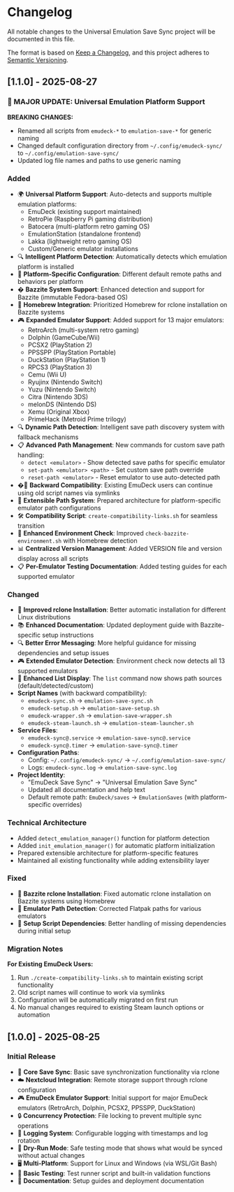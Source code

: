 # Changelog

All notable changes to the Universal Emulation Save Sync project will be documented in this file.

The format is based on [Keep a Changelog](https://keepachangelog.com/en/1.0.0/),
and this project adheres to [Semantic Versioning](https://semver.org/spec/v2.0.0.html).

## [1.1.0] - 2025-08-27

### 🎯 MAJOR UPDATE: Universal Emulation Platform Support

**BREAKING CHANGES:**
- Renamed all scripts from `emudeck-*` to `emulation-save-*` for generic naming
- Changed default configuration directory from `~/.config/emudeck-sync/` to `~/.config/emulation-save-sync/`
- Updated log file names and paths to use generic naming

### Added
- 🌍 **Universal Platform Support**: Auto-detects and supports multiple emulation platforms:
  - EmuDeck (existing support maintained)
  - RetroPie (Raspberry Pi gaming distribution)
  - Batocera (multi-platform retro gaming OS)
  - EmulationStation (standalone frontend)
  - Lakka (lightweight retro gaming OS)
  - Custom/Generic emulator installations
- 🔍 **Intelligent Platform Detection**: Automatically detects which emulation platform is installed
- 🎯 **Platform-Specific Configuration**: Different default remote paths and behaviors per platform
- � **Bazzite System Support**: Enhanced detection and support for Bazzite (immutable Fedora-based OS)
- 🍺 **Homebrew Integration**: Prioritized Homebrew for rclone installation on Bazzite systems  
- 🎮 **Expanded Emulator Support**: Added support for 13 major emulators:
  - RetroArch (multi-system retro gaming)
  - Dolphin (GameCube/Wii)
  - PCSX2 (PlayStation 2) 
  - PPSSPP (PlayStation Portable)
  - DuckStation (PlayStation 1)
  - RPCS3 (PlayStation 3)
  - Cemu (Wii U)
  - Ryujinx (Nintendo Switch)
  - Yuzu (Nintendo Switch)
  - Citra (Nintendo 3DS)
  - melonDS (Nintendo DS)
  - Xemu (Original Xbox)
  - PrimeHack (Metroid Prime trilogy)
- 🔍 **Dynamic Path Detection**: Intelligent save path discovery system with fallback mechanisms
- 📋 **Advanced Path Management**: New commands for custom save path handling:
  - `detect <emulator>` - Show detected save paths for specific emulator
  - `set-path <emulator> <path>` - Set custom save path override
  - `reset-path <emulator>` - Reset emulator to use auto-detected path
- �🔄 **Backward Compatibility**: Existing EmuDeck users can continue using old script names via symlinks
- 📁 **Extensible Path System**: Prepared architecture for platform-specific emulator path configurations
- 🛠️ **Compatibility Script**: `create-compatibility-links.sh` for seamless transition
- 🔧 **Enhanced Environment Check**: Improved `check-bazzite-environment.sh` with Homebrew detection
- 📊 **Centralized Version Management**: Added VERSION file and version display across all scripts
- 📋 **Per-Emulator Testing Documentation**: Added testing guides for each supported emulator

### Changed
- 🔧 **Improved rclone Installation**: Better automatic installation for different Linux distributions
- 📚 **Enhanced Documentation**: Updated deployment guide with Bazzite-specific setup instructions
- 🔍 **Better Error Messaging**: More helpful guidance for missing dependencies and setup issues
- 🎮 **Extended Emulator Detection**: Environment check now detects all 13 supported emulators
- 📝 **Enhanced List Display**: The `list` command now shows path sources (default/detected/custom)
- **Script Names** (with backward compatibility):
  - `emudeck-sync.sh` → `emulation-save-sync.sh`
  - `emudeck-setup.sh` → `emulation-save-setup.sh`
  - `emudeck-wrapper.sh` → `emulation-save-wrapper.sh`
  - `emudeck-steam-launch.sh` → `emulation-steam-launcher.sh`
- **Service Files**:
  - `emudeck-sync@.service` → `emulation-save-sync@.service`
  - `emudeck-sync@.timer` → `emulation-save-sync@.timer`
- **Configuration Paths**:
  - Config: `~/.config/emudeck-sync/` → `~/.config/emulation-save-sync/`
  - Logs: `emudeck-sync.log` → `emulation-save-sync.log`
- **Project Identity**: 
  - "EmuDeck Save Sync" → "Universal Emulation Save Sync"
  - Updated all documentation and help text
  - Default remote path: `EmuDeck/saves` → `EmulationSaves` (with platform-specific overrides)

### Technical Architecture
- Added `detect_emulation_manager()` function for platform detection
- Added `init_emulation_manager()` for automatic platform initialization
- Prepared extensible architecture for platform-specific features
- Maintained all existing functionality while adding extensibility layer

### Fixed
- 🐧 **Bazzite rclone Installation**: Fixed automatic rclone installation on Bazzite systems using Homebrew
- 📁 **Emulator Path Detection**: Corrected Flatpak paths for various emulators
- 🔧 **Setup Script Dependencies**: Better handling of missing dependencies during initial setup

### Migration Notes
**For Existing EmuDeck Users:**
1. Run `./create-compatibility-links.sh` to maintain existing script functionality
2. Old script names will continue to work via symlinks
3. Configuration will be automatically migrated on first run
4. No manual changes required to existing Steam launch options or automation

## [1.0.0] - 2025-08-25

### Initial Release
- 🔄 **Core Save Sync**: Basic save synchronization functionality via rclone
- ☁️ **Nextcloud Integration**: Remote storage support through rclone configuration
- 🎮 **EmuDeck Emulator Support**: Initial support for major EmuDeck emulators (RetroArch, Dolphin, PCSX2, PPSSPP, DuckStation)
- 🔒 **Concurrency Protection**: File locking to prevent multiple sync operations
- 📝 **Logging System**: Configurable logging with timestamps and log rotation
- 🧪 **Dry-Run Mode**: Safe testing mode that shows what would be synced without actual changes
- 🖥️ **Multi-Platform**: Support for Linux and Windows (via WSL/Git Bash)
- 🧪 **Basic Testing**: Test runner script and built-in validation functions
- 📖 **Documentation**: Setup guides and deployment documentation